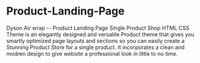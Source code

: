 # Product-Landing-Page
Dyson Air wrap -- Product Landing Page Single Product Shop HTML CSS Theme is an elegantly designed and versatile Product theme that gives you smartly optimized page layouts and sections so you can easily create a Stunning Product Store for a single product. It incorporates a clean and modren design to give website a professional look in little to no  time.
